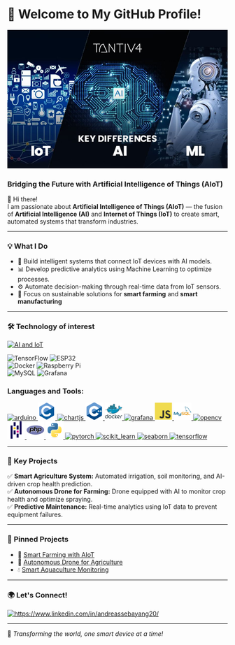 # 👋 **Welcome to My GitHub Profile!**  
![IoT AI ML](https://github.com/Andreasss1/Andreasss1/blob/main/IoT-AI-ML.jpg)

### Bridging the Future with Artificial Intelligence of Things (AIoT)  

👋 Hi there!  
I am passionate about **Artificial Intelligence of Things (AIoT)** — the fusion of **Artificial Intelligence (AI)** and **Internet of Things (IoT)** to create smart, automated systems that transform industries.  

---

### 💡 **What I Do**  
- 🌾 Build intelligent systems that connect IoT devices with AI models.  
- 📊 Develop predictive analytics using Machine Learning to optimize processes.  
- ⚙️ Automate decision-making through real-time data from IoT sensors.  
- 🌱 Focus on sustainable solutions for **smart farming** and **smart manufacturing**  

---

### 🛠️ **Technology of interest**  
[![AI and IoT](https://www.dotcominfoway.com/wp-content/uploads/2021/06/Why-AI-and-IoT-Important-for-Enterprise-Management.png)](https://www.dotcominfoway.com/blog/why-ai-and-iot-important-for-enterprise-management/)
 
![TensorFlow](https://img.shields.io/badge/TensorFlow-FF6F00?style=for-the-badge&logo=tensorflow&logoColor=white) 
![ESP32](https://img.shields.io/badge/ESP32-003B70?style=for-the-badge&logo=espressif&logoColor=white)  
![Docker](https://img.shields.io/badge/Docker-2496ED?style=for-the-badge&logo=docker&logoColor=white) 
![Raspberry Pi](https://img.shields.io/badge/Raspberry%20Pi-C51A4A?style=for-the-badge&logo=raspberrypi&logoColor=white)  
![MySQL](https://img.shields.io/badge/MySQL-4479A1?style=for-the-badge&logo=mysql&logoColor=white) 
![Grafana](https://img.shields.io/badge/Grafana-F46800?style=for-the-badge&logo=grafana&logoColor=white)  
<h3 align="left">Languages and Tools:</h3>
<p align="left"> <a href="https://www.arduino.cc/" target="_blank" rel="noreferrer"> <img src="https://cdn.worldvectorlogo.com/logos/arduino-1.svg" alt="arduino" width="40" height="40"/> </a> <a href="https://www.cprogramming.com/" target="_blank" rel="noreferrer"> <img src="https://raw.githubusercontent.com/devicons/devicon/master/icons/c/c-original.svg" alt="c" width="40" height="40"/> </a> <a href="https://www.chartjs.org" target="_blank" rel="noreferrer"> <img src="https://www.chartjs.org/media/logo-title.svg" alt="chartjs" width="40" height="40"/> </a> <a href="https://www.w3schools.com/cpp/" target="_blank" rel="noreferrer"> <img src="https://raw.githubusercontent.com/devicons/devicon/master/icons/cplusplus/cplusplus-original.svg" alt="cplusplus" width="40" height="40"/> </a> <a href="https://www.docker.com/" target="_blank" rel="noreferrer"> <img src="https://raw.githubusercontent.com/devicons/devicon/master/icons/docker/docker-original-wordmark.svg" alt="docker" width="40" height="40"/> </a> <a href="https://grafana.com" target="_blank" rel="noreferrer"> <img src="https://www.vectorlogo.zone/logos/grafana/grafana-icon.svg" alt="grafana" width="40" height="40"/> </a> <a href="https://developer.mozilla.org/en-US/docs/Web/JavaScript" target="_blank" rel="noreferrer"> <img src="https://raw.githubusercontent.com/devicons/devicon/master/icons/javascript/javascript-original.svg" alt="javascript" width="40" height="40"/> </a> <a href="https://www.mysql.com/" target="_blank" rel="noreferrer"> <img src="https://raw.githubusercontent.com/devicons/devicon/master/icons/mysql/mysql-original-wordmark.svg" alt="mysql" width="40" height="40"/> </a> <a href="https://opencv.org/" target="_blank" rel="noreferrer"> <img src="https://www.vectorlogo.zone/logos/opencv/opencv-icon.svg" alt="opencv" width="40" height="40"/> </a> <a href="https://pandas.pydata.org/" target="_blank" rel="noreferrer"> <img src="https://raw.githubusercontent.com/devicons/devicon/2ae2a900d2f041da66e950e4d48052658d850630/icons/pandas/pandas-original.svg" alt="pandas" width="40" height="40"/> </a> <a href="https://www.php.net" target="_blank" rel="noreferrer"> <img src="https://raw.githubusercontent.com/devicons/devicon/master/icons/php/php-original.svg" alt="php" width="40" height="40"/> </a> <a href="https://www.python.org" target="_blank" rel="noreferrer"> <img src="https://raw.githubusercontent.com/devicons/devicon/master/icons/python/python-original.svg" alt="python" width="40" height="40"/> </a> <a href="https://pytorch.org/" target="_blank" rel="noreferrer"> <img src="https://www.vectorlogo.zone/logos/pytorch/pytorch-icon.svg" alt="pytorch" width="40" height="40"/> </a> <a href="https://scikit-learn.org/" target="_blank" rel="noreferrer"> <img src="https://upload.wikimedia.org/wikipedia/commons/0/05/Scikit_learn_logo_small.svg" alt="scikit_learn" width="40" height="40"/> </a> <a href="https://seaborn.pydata.org/" target="_blank" rel="noreferrer"> <img src="https://seaborn.pydata.org/_images/logo-mark-lightbg.svg" alt="seaborn" width="40" height="40"/> </a> <a href="https://www.tensorflow.org" target="_blank" rel="noreferrer"> <img src="https://www.vectorlogo.zone/logos/tensorflow/tensorflow-icon.svg" alt="tensorflow" width="40" height="40"/> </a> </p>

---

### 🚀 **Key Projects**  
✅ **Smart Agriculture System:** Automated irrigation, soil monitoring, and AI-driven crop health prediction.  
✅ **Autonomous Drone for Farming:** Drone equipped with AI to monitor crop health and optimize spraying.  
✅ **Predictive Maintenance:** Real-time analytics using IoT data to prevent equipment failures.  

---

### 📌 **Pinned Projects**  
- 🌾 [Smart Farming with AIoT](https://github.com/YourGitHubUsername/Smart-Farming-AIoT)  
- 🚁 [Autonomous Drone for Agriculture](https://github.com/YourGitHubUsername/Autonomous-Drone-Agriculture)  
- 💧 [Smart Aquaculture Monitoring](https://github.com/YourGitHubUsername/Smart-Aquaculture-Monitoring)  

---

### 🌍 **Let's Connect!**  
<p align="left">
<a href="https://linkedin.com/in/https://www.linkedin.com/in/andreassebayang20/" target="blank"><img align="center" src="https://raw.githubusercontent.com/rahuldkjain/github-profile-readme-generator/master/src/images/icons/Social/linked-in-alt.svg" alt="https://www.linkedin.com/in/andreassebayang20/" height="30" width="40" /></a>
</p>

---

🚀 _Transforming the world, one smart device at a time!_  
